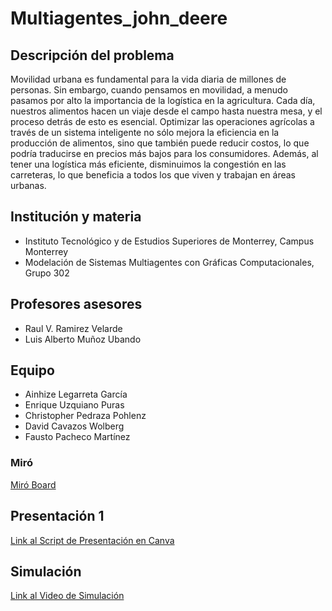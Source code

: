 # Multiagentes_john_deere

## Descripción del problema
Movilidad urbana es fundamental para la vida diaria de millones de personas. Sin embargo, cuando pensamos en movilidad, a menudo pasamos por alto la importancia de la logística en la agricultura. Cada día, nuestros alimentos hacen un viaje desde el campo hasta nuestra mesa, y el proceso detrás de esto es esencial. Optimizar las operaciones agrícolas a través de un sistema inteligente no sólo mejora la eficiencia en la producción de alimentos, sino que también puede reducir costos, lo que podría traducirse en precios más bajos para los consumidores. Además, al tener una logística más eficiente, disminuimos la congestión en las carreteras, lo que beneficia a todos los que viven y trabajan en áreas urbanas.

## Institución y materia
- Instituto Tecnológico y de Estudios Superiores de Monterrey, Campus Monterrey
- Modelación de Sistemas Multiagentes con Gráficas Computacionales, Grupo 302


## Profesores asesores
- Raul V. Ramirez Velarde
- Luis Alberto Muñoz Ubando

## Equipo
- Ainhize Legarreta García
- Enrique Uzquiano Puras
- Christopher Pedraza Pohlenz
- David Cavazos Wolberg
- Fausto Pacheco Martínez



### Miró
[Miró Board](https://miro.com/app/board/uXjVNR0RZDw=/?share_link_id=372821292186)

## Presentación 1
[Link al Script de Presentación en Canva](https://www.canva.com/design/DAF0D-UutKo/DtBF1n_CguwKEUeysDT6Mw/view?utm_content=DAF0D-UutKo&utm_campaign=designshare&utm_medium=link&utm_source=editor)

## Simulación
[Link al Video de Simulación](#)

